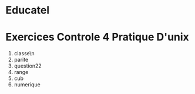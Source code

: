 Educatel
========

Exercices Controle 4 Pratique D'unix
====================================

1) classe\n
2) parite
2) question22
3) range
4) cub
5) numerique
